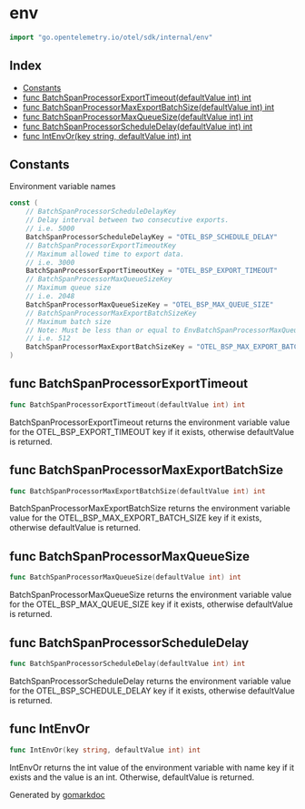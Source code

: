 <!-- Code generated by gomarkdoc. DO NOT EDIT -->

# env

```go
import "go.opentelemetry.io/otel/sdk/internal/env"
```

## Index

- [Constants](<#constants>)
- [func BatchSpanProcessorExportTimeout(defaultValue int) int](<#func-batchspanprocessorexporttimeout>)
- [func BatchSpanProcessorMaxExportBatchSize(defaultValue int) int](<#func-batchspanprocessormaxexportbatchsize>)
- [func BatchSpanProcessorMaxQueueSize(defaultValue int) int](<#func-batchspanprocessormaxqueuesize>)
- [func BatchSpanProcessorScheduleDelay(defaultValue int) int](<#func-batchspanprocessorscheduledelay>)
- [func IntEnvOr(key string, defaultValue int) int](<#func-intenvor>)


## Constants

Environment variable names

```go
const (
    // BatchSpanProcessorScheduleDelayKey
    // Delay interval between two consecutive exports.
    // i.e. 5000
    BatchSpanProcessorScheduleDelayKey = "OTEL_BSP_SCHEDULE_DELAY"
    // BatchSpanProcessorExportTimeoutKey
    // Maximum allowed time to export data.
    // i.e. 3000
    BatchSpanProcessorExportTimeoutKey = "OTEL_BSP_EXPORT_TIMEOUT"
    // BatchSpanProcessorMaxQueueSizeKey
    // Maximum queue size
    // i.e. 2048
    BatchSpanProcessorMaxQueueSizeKey = "OTEL_BSP_MAX_QUEUE_SIZE"
    // BatchSpanProcessorMaxExportBatchSizeKey
    // Maximum batch size
    // Note: Must be less than or equal to EnvBatchSpanProcessorMaxQueueSize
    // i.e. 512
    BatchSpanProcessorMaxExportBatchSizeKey = "OTEL_BSP_MAX_EXPORT_BATCH_SIZE"
)
```

## func BatchSpanProcessorExportTimeout

```go
func BatchSpanProcessorExportTimeout(defaultValue int) int
```

BatchSpanProcessorExportTimeout returns the environment variable value for the OTEL\_BSP\_EXPORT\_TIMEOUT key if it exists, otherwise defaultValue is returned.

## func BatchSpanProcessorMaxExportBatchSize

```go
func BatchSpanProcessorMaxExportBatchSize(defaultValue int) int
```

BatchSpanProcessorMaxExportBatchSize returns the environment variable value for the OTEL\_BSP\_MAX\_EXPORT\_BATCH\_SIZE key if it exists, otherwise defaultValue is returned.

## func BatchSpanProcessorMaxQueueSize

```go
func BatchSpanProcessorMaxQueueSize(defaultValue int) int
```

BatchSpanProcessorMaxQueueSize returns the environment variable value for the OTEL\_BSP\_MAX\_QUEUE\_SIZE key if it exists, otherwise defaultValue is returned.

## func BatchSpanProcessorScheduleDelay

```go
func BatchSpanProcessorScheduleDelay(defaultValue int) int
```

BatchSpanProcessorScheduleDelay returns the environment variable value for the OTEL\_BSP\_SCHEDULE\_DELAY key if it exists, otherwise defaultValue is returned.

## func IntEnvOr

```go
func IntEnvOr(key string, defaultValue int) int
```

IntEnvOr returns the int value of the environment variable with name key if it exists and the value is an int. Otherwise, defaultValue is returned.



Generated by [gomarkdoc](<https://github.com/princjef/gomarkdoc>)
